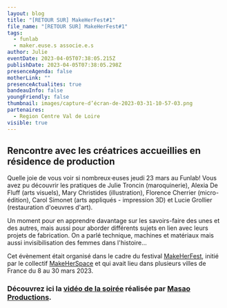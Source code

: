 ```yaml
---
layout: blog
title: "[RETOUR SUR] MakeHerFest#1"
file_name: "[RETOUR SUR] MakeHerFest#1"
tags:
  - funlab
  - maker.euse.s associe.e.s
author: Julie
eventDate: 2023-04-05T07:38:05.215Z
publishDate: 2023-04-05T07:38:05.298Z
presenceAgenda: false
motherLink: ""
presenceActualites: true
bandeauInfo: false
youngFriendly: false
thumbnail: images/capture-d’écran-de-2023-03-31-10-57-03.png
partenaires:
  - Region Centre Val de Loire
visible: true
---
```

## Rencontre avec les créatrices accueillies en résidence de production

Quelle joie de vous voir si nombreux·euses jeudi 23 mars au Funlab! 
Vous avez pu découvrir les pratiques de Julie Troncin (maroquinerie), Alexia De Fluff (arts visuels), Mary Christides (illustration), Florence Cherrier (micro-édition), Carol Simonet (arts appliqués - impression 3D) et Lucie Grollier (restauration d'oeuvres d'art).

Un moment pour en apprendre davantage sur les savoirs-faire des unes et des autres, mais aussi pour aborder différents sujets en lien avec leurs projets de fabrication. On a parlé technique,  machines et matériaux mais aussi invisibilisation des femmes dans l'histoire...

Cet évènement était organisé dans le cadre du festival [MakeHerFest](https://www.makeherspace.fr/festival-makeherfest-edition-1/), initié par le collectif [MakeHerSpace](https://www.makeherspace.fr/) et qui avait lieu dans plusieurs villes de France du 8 au 30 mars 2023.

### Découvrez ici la [vidéo de la soirée](https://tube.futuretic.fr/w/tXo3FFXgW96D8epoY7TjsB) réalisée par [Masao Productions](https://masaoproductions.fr/).
